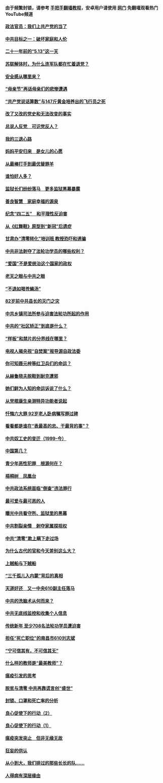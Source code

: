 #### 由于频繁封锁，请参考 [手把手翻墙教程](https://github.com/gfw-breaker/guides/wiki/)，安卓用户请使用 [网门](https://github.com/gfw-breaker/nogfw/blob/master/dl.md?t=05191100) 免翻墙观看热门YouTube频道 

#### [政法官员：我们上共产党的当了](../pages/19/425351.md?t=05191100) 

#### [中共目标之一：破坏家庭和人伦](../pages/19/424454.md?t=05191100) 

#### [二十一年前的“5.13”这一天](../pages/19/424814.md?t=05191100) 

#### [苏联解体时，为什么连军队都在忙着退党？](../pages/19/424335.md?t=05191100) 

#### [安全感从哪里来？](../pages/19/424336.md?t=05191100) 

#### [“母亲节”再话母亲们的悲惨遭遇](../pages/19/424234.md?t=05191100) 

#### [“共产党说话算数”与147斤黄金培养出的飞行员之死](../pages/19/424115.md?t=05191100) 

#### [改了又改的党史和无法改变的事实](../pages/19/424037.md?t=05191100) 

#### [总说人反党　可识党反人？](../pages/19/423820.md?t=05191100) 

#### [我的三退心路](../pages/19/423876.md?t=05191100) 

#### [妈妈平安归来　是女儿的心愿](../pages/19/423947.md?t=05191100) 

#### [从最棒打手到最优替罪羊](../pages/19/423819.md?t=05191100) 

#### [谁怕好人多？](../pages/19/423774.md?t=05191100) 

#### [监狱长们纷纷落马　更多监狱黑幕暴露](../pages/19/423787.md?t=05191100) 

#### [善良智慧　家庭幸福的源泉](../pages/19/423632.md?t=05191100) 

#### [纪念“四二五”　和平理性反迫害](../pages/19/423660.md?t=05191100) 

#### [从《红舞鞋》原型到“新冠”后遗症](../pages/19/423509.md?t=05191100) 

#### [甘肃办“清零转化”培训班 教授恐吓和诱骗](../pages/19/423498.md?t=05191100) 

#### [中共非法剥夺了法轮功学员的哪些权利？](../pages/19/423392.md?t=05191100) 

#### [“爱国”不是爱统治这个国家的政权](../pages/19/423029.md?t=05191100) 

#### [老天之眼与中共之眼](../pages/19/423378.md?t=05191100) 

#### [“不退如喝苍蝇汤”](../pages/19/423287.md?t=05191100) 

#### [82岁前中共县长的灭门之灾](../pages/19/423055.md?t=05191100) 

#### [中共乡镇司法所参与迫害法轮功所起的作用](../pages/19/423064.md?t=05191100) 

#### [中共的“社区矫正”到底是什么？](../pages/19/422870.md?t=05191100) 

#### [“样板”和禁片的分界线在哪里？](../pages/19/422704.md?t=05191100) 

#### [电视人揭央视“自焚案”报导源自政法委](../pages/19/422770.md?t=05191100) 

#### [你可知聂元梓等红卫兵们的命运？](../pages/19/422848.md?t=05191100) 

#### [从赫鲁晓夫脱鞋到耐克遭邪](../pages/19/422826.md?t=05191100) 

#### [她们鲜为人知的命运诉说了什么？](../pages/19/422754.md?t=05191100) 

#### [从党棍康生亲测特异功能者说起](../pages/19/422657.md?t=05191100) 

#### [忏悔六大罪 92岁老人卧病嘱写罪过碑](../pages/19/422750.md?t=05191100) 

#### [看看都是谁在“表最高的忠、干最背的事”？](../pages/19/422703.md?t=05191100) 

#### [中共奴工史的变迁（1999-今）](../pages/19/422656.md?t=05191100) 

#### [中国第几？](../pages/19/422496.md?t=05191100) 

#### [青少年恶性犯罪　根源何在？](../pages/19/422449.md?t=05191100) 

#### [梧桐树　凤凰台](../pages/19/422442.md?t=05191100) 

#### [中共政法系统面临“倒查”违法罪行](../pages/19/422497.md?t=05191100) 

#### [最可爱与最可恶的人](../pages/19/422448.md?t=05191100) 

#### [曝光中共看守所、监狱里的黑幕](../pages/19/422390.md?t=05191100) 

#### [中共割裂亲情　剥夺家属探视权](../pages/19/422364.md?t=05191100) 

#### [中共“清零”欺上瞒下走过场](../pages/19/422306.md?t=05191100) 

#### [为什么古代的官和今天差别这么大？](../pages/19/422228.md?t=05191100) 

#### [上贼船与下贼船](../pages/19/422276.md?t=05191100) 

#### [“三千孤儿入内蒙”背后的真相](../pages/19/422229.md?t=05191100) 

#### [天道好还　又一中央610副主任落马](../pages/19/422155.md?t=05191100) 

#### [中共的洗脑术从何而来？](../pages/19/422154.md?t=05191100) 

#### [中共无底线监控和收集个人信息](../pages/19/422039.md?t=05191100) 

#### [传统新年 至少708名法轮功学员遭迫害](../pages/19/421946.md?t=05191100) 

#### [担任“死亡职位”的南昌市610刘志斌](../pages/19/421957.md?t=05191100) 

#### [“宁可信其有，不可信其无”](../pages/19/421691.md?t=05191100) 

#### [什么样的教师是“最美教师”？](../pages/19/421755.md?t=05191100) 

#### [瘟疫引发的思考](../pages/19/421594.md?t=05191100) 

#### [脱贫与清零 中共再靠谎言创“盛世”](../pages/19/421590.md?t=05191100) 

#### [封锁、口罩和死亡率的分析](../pages/19/421495.md?t=05191100) 

#### [良心促使下的行动（2）](../pages/19/421361.md?t=05191100) 

#### [良心促使下的行动（1）](../pages/19/421302.md?t=05191100) 

#### [瘟疫突发突止　但非无缘无故](../pages/19/421281.md?t=05191100) 

#### [狂妄的供认](../pages/19/421199.md?t=05191100) 

#### [从小到大，我们排过的那些长长的队……](../pages/19/421243.md?t=05191100) 

#### [人得病有深层缘由](../pages/19/420864.md?t=05191100) 

